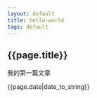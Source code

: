 ```yaml
---
layout: default
title: hello-world
tags: default
---
```


<h2>{{page.title}}</h2>

<p>我的第一篇文章</p>

<p>{{page.date|date_to_string}}</p>
